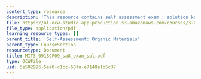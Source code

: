 ```yaml
---
content_type: resource
description: 'This resource contains self assessment exam : solution key.'
file: https://ol-ocw-studio-app-production.s3.amazonaws.com/courses/3-091sc-introduction-to-solid-state-chemistry-fall-2010/5e5029965ea0c1cc68fae7148a1b5c37_MIT3_091SCF09_sa8_exam_sol.pdf
file_type: application/pdf
learning_resource_types: []
parent_title: 'Self-Assessment: Organic Materials'
parent_type: CourseSection
resourcetype: Document
title: MIT3_091SCF09_sa8_exam_sol.pdf
type: OCWFile
uid: 5e502996-5ea0-c1cc-68fa-e7148a1b5c37
---
```

